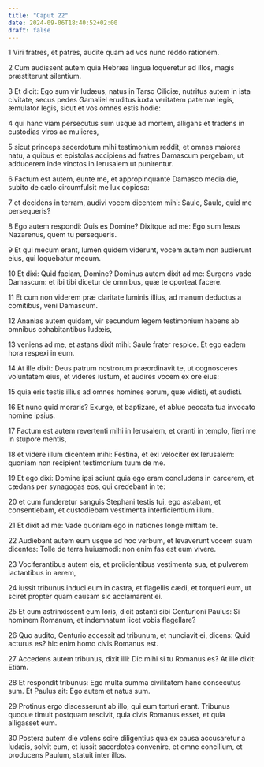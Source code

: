 ```yaml
---
title: "Caput 22"
date: 2024-09-06T18:40:52+02:00
draft: false
---
```




1 Viri fratres, et patres, audite quam ad vos nunc reddo rationem.

2 Cum audissent autem quia Hebræa lingua loqueretur ad illos, magis præstiterunt silentium.

3 Et dicit: Ego sum vir Iudæus, natus in Tarso Ciliciæ, nutritus autem in ista civitate, secus pedes Gamaliel eruditus iuxta veritatem paternæ legis, æmulator legis, sicut et vos omnes estis hodie:

4 qui hanc viam persecutus sum usque ad mortem, alligans et tradens in custodias viros ac mulieres,

5 sicut princeps sacerdotum mihi testimonium reddit, et omnes maiores natu, a quibus et epistolas accipiens ad fratres Damascum pergebam, ut adducerem inde vinctos in Ierusalem ut punirentur.

6 Factum est autem, eunte me, et appropinquante Damasco media die, subito de cælo circumfulsit me lux copiosa:

7 et decidens in terram, audivi vocem dicentem mihi: Saule, Saule, quid me persequeris?

8 Ego autem respondi: Quis es Domine? Dixitque ad me: Ego sum Iesus Nazarenus, quem tu persequeris.

9 Et qui mecum erant, lumen quidem viderunt, vocem autem non audierunt eius, qui loquebatur mecum.

10 Et dixi: Quid faciam, Domine? Dominus autem dixit ad me: Surgens vade Damascum: et ibi tibi dicetur de omnibus, quæ te oporteat facere.

11 Et cum non viderem præ claritate luminis illius, ad manum deductus a comitibus, veni Damascum.

12 Ananias autem quidam, vir secundum legem testimonium habens ab omnibus cohabitantibus Iudæis,

13 veniens ad me, et astans dixit mihi: Saule frater respice. Et ego eadem hora respexi in eum.

14 At ille dixit: Deus patrum nostrorum præordinavit te, ut cognosceres voluntatem eius, et videres iustum, et audires vocem ex ore eius:

15 quia eris testis illius ad omnes homines eorum, quæ vidisti, et audisti.

16 Et nunc quid moraris? Exurge, et baptizare, et ablue peccata tua invocato nomine ipsius.

17 Factum est autem revertenti mihi in Ierusalem, et oranti in templo, fieri me in stupore mentis,

18 et videre illum dicentem mihi: Festina, et exi velociter ex Ierusalem: quoniam non recipient testimonium tuum de me.

19 Et ego dixi: Domine ipsi sciunt quia ego eram concludens in carcerem, et cædans per synagogas eos, qui credebant in te:

20 et cum funderetur sanguis Stephani testis tui, ego astabam, et consentiebam, et custodiebam vestimenta interficientium illum.

21 Et dixit ad me: Vade quoniam ego in nationes longe mittam te.

22 Audiebant autem eum usque ad hoc verbum, et levaverunt vocem suam dicentes: Tolle de terra huiusmodi: non enim fas est eum vivere.

23 Vociferantibus autem eis, et proiicientibus vestimenta sua, et pulverem iactantibus in aerem,

24 iussit tribunus induci eum in castra, et flagellis cædi, et torqueri eum, ut sciret propter quam causam sic acclamarent ei.

25 Et cum astrinxissent eum loris, dicit astanti sibi Centurioni Paulus: Si hominem Romanum, et indemnatum licet vobis flagellare?

26 Quo audito, Centurio accessit ad tribunum, et nunciavit ei, dicens: Quid acturus es? hic enim homo civis Romanus est.

27 Accedens autem tribunus, dixit illi: Dic mihi si tu Romanus es? At ille dixit: Etiam.

28 Et respondit tribunus: Ego multa summa civilitatem hanc consecutus sum. Et Paulus ait: Ego autem et natus sum.

29 Protinus ergo discesserunt ab illo, qui eum torturi erant. Tribunus quoque timuit postquam rescivit, quia civis Romanus esset, et quia alligasset eum.

30 Postera autem die volens scire diligentius qua ex causa accusaretur a Iudæis, solvit eum, et iussit sacerdotes convenire, et omne concilium, et producens Paulum, statuit inter illos.

